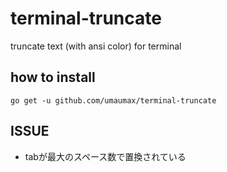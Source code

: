 # terminal-truncate

truncate text (with ansi color) for terminal

## how to install
```
go get -u github.com/umaumax/terminal-truncate
```

## ISSUE
* tabが最大のスペース数で置換されている
